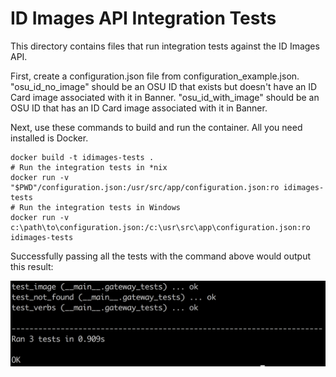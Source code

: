 # ID Images API Integration Tests

This directory contains files that run integration tests against the ID Images API.

First, create a configuration.json file from configuration_example.json. "osu_id_no_image" should be an OSU ID that exists but doesn't have an ID Card image associated with it in Banner. "osu_id_with_image" should be an OSU ID that has an ID Card image associated with it in Banner.

Next, use these commands to build and run the container. All you need installed is Docker.

    docker build -t idimages-tests .
    # Run the integration tests in *nix
    docker run -v "$PWD"/configuration.json:/usr/src/app/configuration.json:ro idimages-tests
    # Run the integration tests in Windows
    docker run -v c:\path\to\configuration.json:/c:\usr\src\app\configuration.json:ro idimages-tests

Successfully passing all the tests with the command above would output this result:

![success_test](images/success.png)